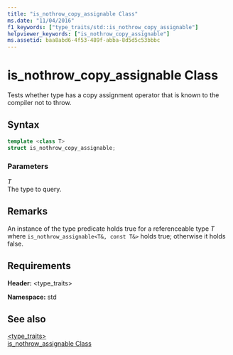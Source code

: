 ```yaml
---
title: "is_nothrow_copy_assignable Class"
ms.date: "11/04/2016"
f1_keywords: ["type_traits/std::is_nothrow_copy_assignable"]
helpviewer_keywords: ["is_nothrow_copy_assignable"]
ms.assetid: baa8abd6-4f53-489f-abba-8d5d5c53bbbc
---
```

# is_nothrow_copy_assignable Class

Tests whether type has a copy assignment operator that is known to the compiler not to throw.

## Syntax

```cpp
template <class T>
struct is_nothrow_copy_assignable;
```

### Parameters

*T*<br/>
The type to query.

## Remarks

An instance of the type predicate holds true for a referenceable type *T* where `is_nothrow_assignable<T&, const T&>` holds true; otherwise it holds false.

## Requirements

**Header:** \<type_traits>

**Namespace:** std

## See also

[<type_traits>](../standard-library/type-traits.md)<br/>
[is_nothrow_assignable Class](../standard-library/is-nothrow-assignable-class.md)<br/>
